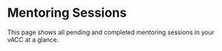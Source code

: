 # Mentoring Sessions

This page shows all pending and completed mentoring sessions in your vACC at a glance.

